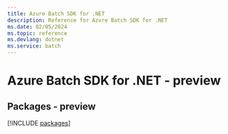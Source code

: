 ```yaml
---
title: Azure Batch SDK for .NET
description: Reference for Azure Batch SDK for .NET
ms.date: 02/05/2024
ms.topic: reference
ms.devlang: dotnet
ms.service: batch
---
```

# Azure Batch SDK for .NET - preview
## Packages - preview
[!INCLUDE [packages](batch-index.md)]